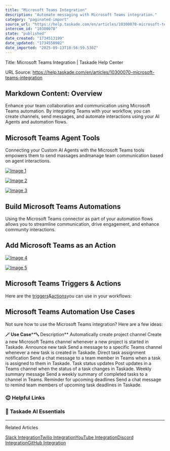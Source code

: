 ```yaml
---
title: "Microsoft Teams Integration"
description: "Automate messaging with Microsoft Teams integration."
category: "paginated-import"
source_url: "https://help.taskade.com/en/articles/10300070-microsoft-teams-integration"
intercom_id: "10300070"
state: "published"
date_created: "1734513199"
date_updated: "1734550902"
date_imported: "2025-09-13T18:56:59.530Z"
---
```


Title: Microsoft Teams Integration | Taskade Help Center

URL Source: https://help.taskade.com/en/articles/10300070-microsoft-teams-integration

Markdown Content:
**Overview**
------------

Enhance your team collaboration and communication using Microsoft Teams automation. By integrating Teams with your workflow, you can create channels, send messages, and automate interactions using your AI Agents and automation flows.

**Microsoft Teams Agent Tools**
-------------------------------

Connecting your Custom AI Agents with the Microsoft Teams tools empowers them to send massages andmanage team communication based on agent interactions.

[![Image 1](https://downloads.intercomcdn.com/i/o/plyqw4hf/1302527347/65eb6e9fc58e9546b38805142f52/agent-tools-1.jpg?expires=1757791800&signature=af879e0dc8766549f0adff8c221baaf3a13d70c3945158b37cfb96480b5e41a1&req=dSMnFMx8moJbXvMW1HO4zQvFNd9KWIYx%2FlSfBPos0MehMh1ry1OPrdzOxuC7%0ACiVpSA1rlU1vxoOAxd8%3D%0A)](https://downloads.intercomcdn.com/i/o/plyqw4hf/1302527347/65eb6e9fc58e9546b38805142f52/agent-tools-1.jpg?expires=1757791800&signature=af879e0dc8766549f0adff8c221baaf3a13d70c3945158b37cfb96480b5e41a1&req=dSMnFMx8moJbXvMW1HO4zQvFNd9KWIYx%2FlSfBPos0MehMh1ry1OPrdzOxuC7%0ACiVpSA1rlU1vxoOAxd8%3D%0A)

[![Image 2](https://downloads.intercomcdn.com/i/o/plyqw4hf/1302527348/c7e5d87060f549da9f61261dab0a/edit-agent.jpg?expires=1757791800&signature=731dc76bd75400d90163e66c8939c72008c11837eec46b048a000a15b1d30f09&req=dSMnFMx8moJbUfMW1HO4zWN39gLXBp0JpJJnLbQi1GDVXHfvmudyCifqDcYu%0Aqg0o5MHC6FKHodSYX%2Bg%3D%0A)](https://downloads.intercomcdn.com/i/o/plyqw4hf/1302527348/c7e5d87060f549da9f61261dab0a/edit-agent.jpg?expires=1757791800&signature=731dc76bd75400d90163e66c8939c72008c11837eec46b048a000a15b1d30f09&req=dSMnFMx8moJbUfMW1HO4zWN39gLXBp0JpJJnLbQi1GDVXHfvmudyCifqDcYu%0Aqg0o5MHC6FKHodSYX%2Bg%3D%0A)

[![Image 3](https://downloads.intercomcdn.com/i/o/plyqw4hf/1303377101/f95deadc070e85ea4c9186fa8039/microsoft-teams-agent-tool.jpg?expires=1757791800&signature=b84eb9e7002b9403c51dbde42d6cd7552604e85787dd3bef9ff04c8a4117bedd&req=dSMnFcp5moBfWPMW1HO4zSh3sid%2FzPx93dXgPa6znOtwECvQ0G5NpTy%2BBnsY%0AONehcbRcqdo41ewG%2BJg%3D%0A)](https://downloads.intercomcdn.com/i/o/plyqw4hf/1303377101/f95deadc070e85ea4c9186fa8039/microsoft-teams-agent-tool.jpg?expires=1757791800&signature=b84eb9e7002b9403c51dbde42d6cd7552604e85787dd3bef9ff04c8a4117bedd&req=dSMnFcp5moBfWPMW1HO4zSh3sid%2FzPx93dXgPa6znOtwECvQ0G5NpTy%2BBnsY%0AONehcbRcqdo41ewG%2BJg%3D%0A)

**Build Microsoft Teams Automations**
-------------------------------------

Using the Microsoft Teams connector as part of your automation flows allows you to streamline communication, drive engagement, and enhance community interactions.

**Add Microsoft Teams as an Action**
------------------------------------

[![Image 4](https://downloads.intercomcdn.com/i/o/plyqw4hf/1302527349/04be247d93e418cbaa286647a95e/build-hubspot-automation-1.jpg?expires=1757791800&signature=3c3a04c42e1d53e31222f161db49d7e236f050371ae69831448925cf2fe908bb&req=dSMnFMx8moJbUPMW1HO4zUOv1PzH2nfhGI0LaG1enKEIi0pkjP1Nt5kepcP8%0AJC01IwVPY1QrmLBRrVE%3D%0A)](https://downloads.intercomcdn.com/i/o/plyqw4hf/1302527349/04be247d93e418cbaa286647a95e/build-hubspot-automation-1.jpg?expires=1757791800&signature=3c3a04c42e1d53e31222f161db49d7e236f050371ae69831448925cf2fe908bb&req=dSMnFMx8moJbUPMW1HO4zUOv1PzH2nfhGI0LaG1enKEIi0pkjP1Nt5kepcP8%0AJC01IwVPY1QrmLBRrVE%3D%0A)

[![Image 5](https://downloads.intercomcdn.com/i/o/plyqw4hf/1303374613/d543e268e2eaec11c0e997a7800f/microsoft-teams-automation.jpg?expires=1757791800&signature=77033d0009eb479714a782a8eb435d402718900747fd6f85243b8bdddb1c812a&req=dSMnFcp5mYdeWvMW1HO4za7ZzeL56A6mp30UBWXL11Pdk%2FxAA83Yi5qlQMH6%0AkLpOqjqnbssIo6yFXrc%3D%0A)](https://downloads.intercomcdn.com/i/o/plyqw4hf/1303374613/d543e268e2eaec11c0e997a7800f/microsoft-teams-automation.jpg?expires=1757791800&signature=77033d0009eb479714a782a8eb435d402718900747fd6f85243b8bdddb1c812a&req=dSMnFcp5mYdeWvMW1HO4za7ZzeL56A6mp30UBWXL11Pdk%2FxAA83Yi5qlQMH6%0AkLpOqjqnbssIo6yFXrc%3D%0A)

**Microsoft Teams Triggers & Actions**
--------------------------------------

Here are the [triggers](https://intercom.help/taskade/en/articles/8958469)&[actions](https://intercom.help/taskade/en/articles/8958467)you can use in your workflows:

**Microsoft Teams Automation Use Cases**
----------------------------------------

Not sure how to use the Microsoft Teams integration? Here are a few ideas:

**🪄 Use Case****🔤 Description**
Automatically create project channel Create a new Microsoft Teams channel whenever a new project is started in Taskade.
Announce new task Send a message to a specific Teams channel whenever a new task is created in Taskade.
Direct task assignment notification Send a chat message to a team member in Teams when a task is assigned to them in Taskade.
Task status updates Post updates in a Teams channel when the status of a task changes in Taskade.
Weekly summary message Send a weekly summary of completed tasks to a channel in Teams.
Reminder for upcoming deadlines Send a chat message to remind team members of upcoming task deadlines in Taskade.

### **😊 Helpful Links**

### 🤖 **Taskade AI Essentials**

* * *

Related Articles

[Slack Integration](https://help.taskade.com/en/articles/8958478-slack-integration)[Twilio Integration](https://help.taskade.com/en/articles/8958480-twilio-integration)[YouTube Integration](https://help.taskade.com/en/articles/9787345-youtube-integration)[Discord Integration](https://help.taskade.com/en/articles/10300035-discord-integration)[GitHub Integration](https://help.taskade.com/en/articles/10393224-github-integration)
